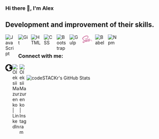 ### Hi there 👋, I'm Alex

## Development and improvement of their skills.

<img align="left" alt="JavaScript" width="30px" style="padding-right:10px;" src="https://cdn.jsdelivr.net/gh/devicons/devicon/icons/javascript/javascript-plain.svg" />
<img align="left" alt="Git" width="30px" style="padding-right:10px;" src="https://cdn.jsdelivr.net/gh/devicons/devicon/icons/git/git-original.svg" />
<img align="left" alt="HTML" width="30px" style="padding-right:10px;" src="https://cdn.jsdelivr.net/gh/devicons/devicon/icons/html5/html5-plain.svg" />
<img align="left" alt="CSS" width="30px" style="padding-right:10px;" src="https://cdn.jsdelivr.net/gh/devicons/devicon/icons/css3/css3-plain.svg" />
<img align="left" alt="Bootstrap" width="30px" style="padding-right:10px;" src="https://cdn.jsdelivr.net/gh/devicons/devicon/icons/bootstrap/bootstrap-original.svg" />
<img align="left" alt="Gulp" width="30px" style="padding-right:10px;" src="https://cdn.jsdelivr.net/gh/devicons/devicon/icons/gulp/gulp-plain.svg" />
<img align="left" alt="SASS" width="30px"  style="padding-right:10px;" src="https://raw.githubusercontent.com/github/explore/80688e429a7d4ef2fca1e82350fe8e3517d3494d/topics/sass/sass.png" />
<img align="left" alt="Babel" width="30px" style="padding-right:10px;" src="https://cdn.jsdelivr.net/gh/devicons/devicon/icons/babel/babel-original.svg" />
<img align="left" alt="Npm" width="30px" style="padding-right:10px;" src="https://cdn.jsdelivr.net/gh/devicons/devicon/icons/npm/npm-original-wordmark.svg" />
<br />
<br />

### Connect with me:

[<img align="left" alt="webtricks-master.ru" width="22px" src="https://raw.githubusercontent.com/iconic/open-iconic/master/svg/globe.svg" />][website] 
[<img align="left" alt="OleksiiMazurenko | LinkedIn" width="22px" src="https://cdn.jsdelivr.net/npm/simple-icons@v3/icons/linkedin.svg" />][linkedin]
[<img align="left" alt="OleksiiMazurenko | Instagram" width="22px" src="https://cdn.jsdelivr.net/npm/simple-icons@v3/icons/instagram.svg" />][instagram]
            
<br />
<br />

<img align="left" alt="codeSTACKr's GitHub Stats" src="https://github-readme-stats.vercel.app/api/top-langs/?username=oleksiimazurenko&langs_count=8&layout=compact" />
 
[website]: https://#
[linkedin]: https://www.linkedin.com/in/oleksii-mazurenko-896a28237/
[instagram]: https://#
